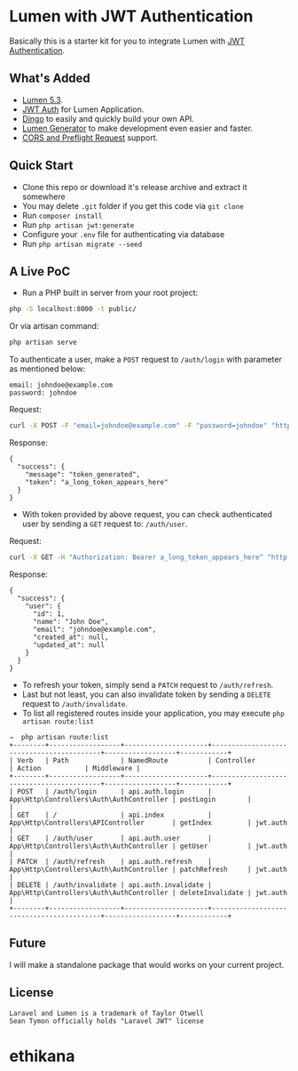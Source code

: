 # Lumen with JWT Authentication

Basically this is a starter kit for you to integrate Lumen with [JWT Authentication](https://jwt.io/).

## What's Added

- [Lumen 5.3](https://github.com/laravel/lumen/tree/v5.3.0).
- [JWT Auth](https://github.com/tymondesigns/jwt-auth) for Lumen Application.
- [Dingo](https://github.com/dingo/api) to easily and quickly build your own API.
- [Lumen Generator](https://github.com/flipboxstudio/lumen-generator) to make development even easier and faster.
- [CORS and Preflight Request](https://developer.mozilla.org/en-US/docs/Web/HTTP/Access_control_CORS) support.

## Quick Start

- Clone this repo or download it's release archive and extract it somewhere
- You may delete `.git` folder if you get this code via `git clone`
- Run `composer install`
- Run `php artisan jwt:generate`
- Configure your `.env` file for authenticating via database
- Run `php artisan migrate --seed`

## A Live PoC

- Run a PHP built in server from your root project:

```sh
php -S localhost:8000 -t public/
```

Or via artisan command:

```sh
php artisan serve
```

To authenticate a user, make a `POST` request to `/auth/login` with parameter as mentioned below:

```
email: johndoe@example.com
password: johndoe
```

Request:

```sh
curl -X POST -F "email=johndoe@example.com" -F "password=johndoe" "http://localhost:8000/auth/login"
```

Response:

```
{
  "success": {
    "message": "token_generated",
    "token": "a_long_token_appears_here"
  }
}
```

- With token provided by above request, you can check authenticated user by sending a `GET` request to: `/auth/user`.

Request:

```sh
curl -X GET -H "Authorization: Bearer a_long_token_appears_here" "http://localhost:8000/auth/user"
```

Response:

```
{
  "success": {
    "user": {
      "id": 1,
      "name": "John Doe",
      "email": "johndoe@example.com",
      "created_at": null,
      "updated_at": null
    }
  }
}
```

- To refresh your token, simply send a `PATCH` request to `/auth/refresh`.
- Last but not least, you can also invalidate token by sending a `DELETE` request to `/auth/invalidate`.
- To list all registered routes inside your application, you may execute `php artisan route:list`

```
⇒  php artisan route:list
+--------+------------------+---------------------+------------------------------------------+------------------+------------+
| Verb   | Path             | NamedRoute          | Controller                               | Action           | Middleware |
+--------+------------------+---------------------+------------------------------------------+------------------+------------+
| POST   | /auth/login      | api.auth.login      | App\Http\Controllers\Auth\AuthController | postLogin        |            |
| GET    | /                | api.index           | App\Http\Controllers\APIController       | getIndex         | jwt.auth   |
| GET    | /auth/user       | api.auth.user       | App\Http\Controllers\Auth\AuthController | getUser          | jwt.auth   |
| PATCH  | /auth/refresh    | api.auth.refresh    | App\Http\Controllers\Auth\AuthController | patchRefresh     | jwt.auth   |
| DELETE | /auth/invalidate | api.auth.invalidate | App\Http\Controllers\Auth\AuthController | deleteInvalidate | jwt.auth   |
+--------+------------------+---------------------+------------------------------------------+------------------+------------+
```

## Future

I will make a standalone package that would works on your current project.

## License

```
Laravel and Lumen is a trademark of Taylor Otwell
Sean Tymon officially holds "Laravel JWT" license
```
# ethikana
